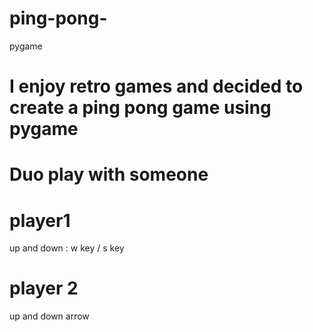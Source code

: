 # ping-pong-
pygame 


# I enjoy retro games and decided to create a ping pong game using pygame 

# Duo play with someone 
# player1 
up and down : w key / s key 

# player 2 
up and down arrow 
   
 

